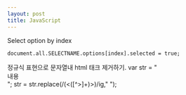 ```yaml
---
layout: post
title: JavaScript
---
```


Select option by index
```{.javascript}
document.all.SELECTNAME.options[index].selected = true;
```

정규식 표현으로 문자열내 html 태크 제거하기.
var str = "<br>내용<br>";
str = str.replace(/(<([^>]+)>)/ig," ");
